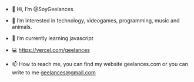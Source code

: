 - 👋 Hi, I’m @SoyGeelances
- 👀 I’m interested in technology, videogames, programming, music and animals.
- 🌱 I’m currently learning javascript
- 💻 https://vercel.com/geelances

- 📫 How to reach me, you can find my website geelances.com or you can write to me geelances@gmail.com

<!---
SoyGeelances/SoyGeelances is a ✨ special ✨ repository because its `README.md` (this file) appears on your GitHub profile.
You can click the Preview link to take a look at your changes.
--->
